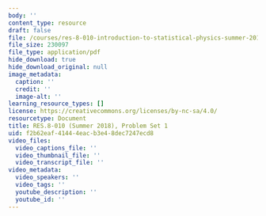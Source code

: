 ```yaml
---
body: ''
content_type: resource
draft: false
file: /courses/res-8-010-introduction-to-statistical-physics-summer-2018/mitres_8_010su18_pset1.pdf
file_size: 230097
file_type: application/pdf
hide_download: true
hide_download_original: null
image_metadata:
  caption: ''
  credit: ''
  image-alt: ''
learning_resource_types: []
license: https://creativecommons.org/licenses/by-nc-sa/4.0/
resourcetype: Document
title: RES.8-010 (Summer 2018), Problem Set 1
uid: f2b62eaf-4144-4eac-b3e4-8dec7247ecd8
video_files:
  video_captions_file: ''
  video_thumbnail_file: ''
  video_transcript_file: ''
video_metadata:
  video_speakers: ''
  video_tags: ''
  youtube_description: ''
  youtube_id: ''
---
```

